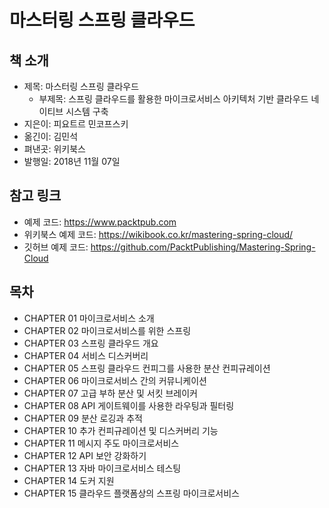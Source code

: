 # 마스터링 스프링 클라우드

## 책 소개

 - 제목: 마스터링 스프링 클라우드
   - 부제목: 스프링 클라우드를 활용한 마이크로서비스 아키텍처 기반 클라우드 네이티브 시스템 구축
 - 지은이: 피요트르 민코프스키
 - 옮긴이: 김민석
 - 펴낸곳: 위키북스
 - 발행일: 2018년 11월 07일

## 참고 링크

 - 예제 코드: https://www.packtpub.com
 - 위키북스 예제 코드: https://wikibook.co.kr/mastering-spring-cloud/
 - 깃허브 예제 코드: https://github.com/PacktPublishing/Mastering-Spring-Cloud

## 목차

 - CHAPTER 01 마이크로서비스 소개
 - CHAPTER 02 마이크로서비스를 위한 스프링
 - CHAPTER 03 스프링 클라우드 개요
 - CHAPTER 04 서비스 디스커버리
 - CHAPTER 05 스프링 클라우드 컨피그를 사용한 분산 컨피규레이션
 - CHAPTER 06 마이크로서비스 간의 커뮤니케이션
 - CHAPTER 07 고급 부하 분산 및 서킷 브레이커
 - CHAPTER 08 API 게이트웨이를 사용한 라우팅과 필터링
 - CHAPTER 09 분산 로깅과 추적
 - CHAPTER 10 추가 컨피규레이션 및 디스커버리 기능
 - CHAPTER 11 메시지 주도 마이크로서비스
 - CHAPTER 12 API 보안 강화하기
 - CHAPTER 13 자바 마이크로서비스 테스팅
 - CHAPTER 14 도커 지원
 - CHAPTER 15 클라우드 플랫폼상의 스프링 마이크로서비스

